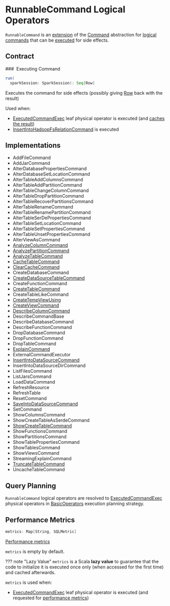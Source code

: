 # RunnableCommand Logical Operators

`RunnableCommand` is an [extension](#contract) of the [Command](Command.md) abstraction for [logical commands](#implementations) that can be [executed](#run) for side effects.

## Contract

### <span id="run"> Executing Command

```scala
run(
  sparkSession: SparkSession): Seq[Row]
```

Executes the command for side effects (possibly giving [Row](../Row.md) back with the result)

Used when:

* [ExecutedCommandExec](../physical-operators/ExecutedCommandExec.md) leaf physical operator is executed (and [caches the result](../physical-operators/ExecutedCommandExec.md#sideEffectResult))
* [InsertIntoHadoopFsRelationCommand](InsertIntoHadoopFsRelationCommand.md) is executed

## Implementations

* AddFileCommand
* AddJarCommand
* AlterDatabasePropertiesCommand
* AlterDatabaseSetLocationCommand
* AlterTableAddColumnsCommand
* AlterTableAddPartitionCommand
* AlterTableChangeColumnCommand
* AlterTableDropPartitionCommand
* AlterTableRecoverPartitionsCommand
* AlterTableRenameCommand
* AlterTableRenamePartitionCommand
* AlterTableSerDePropertiesCommand
* AlterTableSetLocationCommand
* AlterTableSetPropertiesCommand
* AlterTableUnsetPropertiesCommand
* AlterViewAsCommand
* [AnalyzeColumnCommand](AnalyzeColumnCommand.md)
* [AnalyzePartitionCommand](AnalyzePartitionCommand.md)
* [AnalyzeTableCommand](AnalyzeTableCommand.md)
* [CacheTableCommand](CacheTableCommand.md)
* [ClearCacheCommand](ClearCacheCommand.md)
* CreateDatabaseCommand
* [CreateDataSourceTableCommand](CreateDataSourceTableCommand.md)
* CreateFunctionCommand
* [CreateTableCommand](CreateTableCommand.md)
* CreateTableLikeCommand
* [CreateTempViewUsing](CreateTempViewUsing.md)
* [CreateViewCommand](CreateViewCommand.md)
* [DescribeColumnCommand](DescribeColumnCommand.md)
* DescribeCommandBase
* DescribeDatabaseCommand
* DescribeFunctionCommand
* DropDatabaseCommand
* DropFunctionCommand
* DropTableCommand
* [ExplainCommand](ExplainCommand.md)
* ExternalCommandExecutor
* [InsertIntoDataSourceCommand](InsertIntoDataSourceCommand.md)
* InsertIntoDataSourceDirCommand
* ListFilesCommand
* ListJarsCommand
* LoadDataCommand
* RefreshResource
* RefreshTable
* ResetCommand
* [SaveIntoDataSourceCommand](SaveIntoDataSourceCommand.md)
* SetCommand
* ShowColumnsCommand
* ShowCreateTableAsSerdeCommand
* [ShowCreateTableCommand](ShowCreateTableCommand.md)
* ShowFunctionsCommand
* ShowPartitionsCommand
* ShowTablePropertiesCommand
* ShowTablesCommand
* ShowViewsCommand
* StreamingExplainCommand
* [TruncateTableCommand](TruncateTableCommand.md)
* UncacheTableCommand

## Query Planning

`RunnableCommand` logical operators are resolved to [ExecutedCommandExec](../physical-operators/ExecutedCommandExec.md) physical operators in [BasicOperators](../execution-planning-strategies/BasicOperators.md#RunnableCommand) execution planning strategy.

## <span id="metrics"> Performance Metrics

```scala
metrics: Map[String, SQLMetric]
```

[Performance metrics](../physical-operators/SQLMetric.md)

`metrics` is empty by default.

??? note "Lazy Value"
    `metrics` is a Scala **lazy value** to guarantee that the code to initialize it is executed once only (when accessed for the first time) and cached afterwards.

`metrics` is used when:

* [ExecutedCommandExec](../physical-operators/ExecutedCommandExec.md) leaf physical operator is executed (and requested for [performance metrics](../physical-operators/ExecutedCommandExec.md#metrics))

